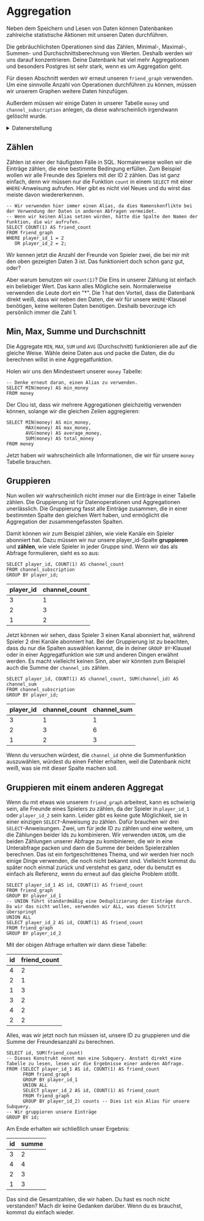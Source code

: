 # Aggregation

Neben dem Speichern und Lesen von Daten können Datenbanken zahlreiche statistische Aktionen mit unseren Daten durchführen.

Die gebräuchlichsten Operationen sind das Zählen, Minimal-, Maximal-, Summen- und Durchschnittsberechnung von Werten.
Deshalb werden wir uns darauf konzentrieren.
Deine Datenbank hat viel mehr Aggregationen und besonders Postgres ist sehr stark, wenn es um Aggregation geht.

Für diesen Abschnitt werden wir erneut unseren `friend_graph` verwenden.
Um eine sinnvolle Anzahl von Operationen durchführen zu können, müssen wir unserem Graphen weitere Daten hinzufügen.

Außerdem müssen wir einige Daten in unserer Tabelle `money` und `channel_subscription` anlegen, da diese wahrscheinlich irgendwann gelöscht wurde.


<Details>
<summary>Datenerstellung</summary>

<Details>
<summary>Postgres</summary>

```postgresql
INSERT INTO money (SELECT id, ROUND(RANDOM() * 10000) FROM player)
ON CONFLICT DO NOTHING;

INSERT INTO friend_graph
VALUES (1, 2),
       (1, 3),
       (1, 4),
       (4, 2),
       (4, 3),
       (4, 3)
ON CONFLICT DO NOTHING;

INSERT INTO channel_subscription
VALUES (1, 1),
       (1, 2),
       (2, 1),
       (2, 2),
       (2, 3),
       (3, 1)
ON CONFLICT DO NOTHING;
```

</details>


<Details>
<summary>SqLite</summary>

```sqlite
INSERT INTO money
SELECT id, RUND(RANDOM() * 10000)
FROM player
BEI KONFLIKT NICHTS TUN;

INSERT INTO friend_graph
VALUES (1, 2),
       (1, 3),
       (1, 4),
       (4, 2),
       (4, 3),
       (4, 3)
ON CONFLICT DO NOTHING;

INSERT INTO friend_graph
VALUES (1, 1),
       (1, 2),
       (2, 1),
       (2, 2),
       (2, 3),
       (3, 1)
ON CONFLICT DO NOTHING;
```

</details>



<Details>
<summary>MariaDB & MySQL</summary>

```mysql
INSERT IGNORE INTO money (SELECT id, ROUND(RAND() * 10000) FROM player);

INSERT IGNORE INTO friend_graph
VALUES (1, 2),
       (1, 3),
       (1, 4),
       (4, 2),
       (4, 3),
       (4, 3);

INSERT IGNORE INTO channel_subscription
VALUES (1, 1),
       (1, 2),
       (2, 1),
       (2, 2),
       (2, 3),
       (3, 1);
```

</details>


</details>

## Zählen

Zählen ist einer der häufigsten Fälle in SQL.
Normalerweise wollen wir die Einträge zählen, die eine bestimmte Bedingung erfüllen.
Zum Beispiel wollen wir alle Freunde des Spielers mit der ID 2 zählen.
Das ist ganz einfach, denn wir müssen nur die Funktion `count` in einem `SELECT` mit einer `WHERE`-Anweisung aufrufen.
Hier gibt es nicht viel Neues und du wirst das meiste davon wiedererkennen.

```postgresql
-- Wir verwenden hier immer einen Alias, da dies Namenskonflikte bei der Verwendung der Daten in anderen Abfragen vermeidet.
-- Wenn wir keinen Alias setzen würden, hätte die Spalte den Namen der Funktion, die wir aufrufen.
SELECT COUNT(1) AS friend_count
FROM friend_graph
WHERE player_id_1 = 2
   OR player_id_2 = 2;
```

Wir kennen jetzt die Anzahl der Freunde von Spieler zwei, die bei mir mit den oben gezeigten Daten 3 ist.
Das funktioniert doch schon ganz gut, oder?

Aber warum benutzen wir `count(1)`?
Die Eins in unserer Zählung ist einfach ein beliebiger Wert.
Das kann alles Mögliche sein.
Normalerweise verwenden die Leute dort ein "*".
Die 1 hat den Vorteil, dass die Datenbank direkt weiß, dass wir neben den Daten, die wir für unsere `WHERE`-Klausel benötigen, keine weiteren Daten benötigen.
Deshalb bevorzuge ich persönlich immer die Zahl 1.

## Min, Max, Summe und Durchschnitt

Die Aggregate `MIN`, `MAX`, `SUM` und `AVG` (Durchschnitt) funktionieren alle auf die gleiche Weise.
Wähle deine Daten aus und packe die Daten, die du berechnen willst in eine Aggregatfunktion.

Holen wir uns den Mindestwert unserer `money` Tabelle:

```postgresql
-- Denke erneut daran, einen Alias zu verwenden.
SELECT MIN(money) AS min_money
FROM money
```

Der Clou ist, dass wir mehrere Aggregationen gleichzeitig verwenden können, solange wir die gleichen Zeilen aggregieren:

```postgresql
SELECT MIN(money) AS min_money,
       MAX(money) AS max_money,
       AVG(money) AS average_money,
       SUM(money) AS total_money
FROM money
```

Jetzt haben wir wahrscheinlich alle Informationen, die wir für unsere `money` Tabelle brauchen.

## Gruppieren

Nun wollen wir wahrscheinlich nicht immer nur die Einträge in einer Tabelle zählen.
Die Gruppierung ist für Datenoperationen und Aggregationen unerlässlich.
Die Gruppierung fasst alle Einträge zusammen, die in einer bestimmten Spalte den gleichen Wert haben, und ermöglicht die Aggregation der zusammengefassten Spalten.

Damit können wir zum Beispiel zählen, wie viele Kanäle ein Spieler abonniert hat.
Dazu müssen wir nur unsere player_id-Spalte **gruppieren** und **zählen**, wie viele Spieler in jeder Gruppe sind.
Wenn wir das als Abfrage formulieren, sieht es so aus:

```postgresql
SELECT player_id, COUNT(1) AS channel_count
FROM channel_subscription
GROUP BY player_id;
```

| player_id | channel_count |
|:----------|:--------------|
| 3         | 1             |
| 2         | 3             |
| 1         | 2             |

Jetzt können wir sehen, dass Spieler 3 einen Kanal abonniert hat, während Spieler 2 drei Kanäle abonniert hat.
Bei der Gruppierung ist zu beachten, dass du nur die Spalten auswählen kannst, die in deiner `GROUP BY`-Klausel oder in einer Aggregatfunktion wie `SUM` und anderen Dingen erwähnt werden.
Es macht vielleicht keinen Sinn, aber wir könnten zum Beispiel auch die Summe der `channel_ids` zählen.

```postgresql
SELECT player_id, COUNT(1) AS channel_count, SUM(channel_id) AS channel_sum
FROM channel_subscription
GROUP BY player_id;
```

| player_id | channel_count | channel_sum |
|:----------|:--------------|:------------|
| 3         | 1             | 1           |
| 2         | 3             | 6           |
| 1         | 2             | 3           |

Wenn du versuchen würdest, die `channel_id` ohne die Summenfunktion auszuwählen, würdest du einen Fehler erhalten, weil die Datenbank nicht weiß, was sie mit dieser Spalte machen soll.

## Gruppieren mit einem anderen Aggregat

Wenn du mit etwas wie unserem `friend_graph` arbeitest, kann es schwierig sein, alle Freunde eines Spielers zu zählen, da der Spieler in `player_id_1` oder `player_id_2` sein kann.
Leider gibt es keine gute Möglichkeit, sie in einer einzigen `SELECT`-Anweisung zu zählen.
Dafür brauchen wir drei `SELECT`-Anweisungen.
Zwei, um für jede ID zu zählen und eine weitere, um die Zählungen beider Ids zu kombinieren.
Wir verwenden `UNION`, um die beiden Zählungen unserer Abfrage zu kombinieren, die wir in eine Unterabfrage packen und dann die Summe der beiden Spielerzahlen berechnen.
Das ist ein fortgeschrittenes Thema, und wir werden hier noch einige Dinge verwenden, die noch nicht bekannt sind.
Vielleicht kommst du später noch einmal zurück und verstehst es ganz, oder du benutzt es einfach als Referenz, wenn du erneut auf das gleiche Problem stößt.

```postgresql
SELECT player_id_1 AS id, COUNT(1) AS friend_count
FROM friend_graph
GROUP BY player_id_1
-- UNION führt standardmäßig eine Deduplizierung der Einträge durch. Da wir das nicht wollen, verwenden wir ALL, was diesen Schritt überspringt
UNION ALL
SELECT player_id_2 AS id, COUNT(1) AS friend_count
FROM friend_graph
GROUP BY player_id_2
```

Mit der obigen Abfrage erhalten wir dann diese Tabelle:

| id  | friend_count |
|:----|:-------------|
| 4   | 2            |
| 2   | 1            |
| 1   | 3            |
| 3   | 2            |
| 4   | 2            |
| 2   | 2            |

Alles, was wir jetzt noch tun müssen ist, unsere ID zu gruppieren und die Summe der Freundesanzahl zu berechnen.

```postgresql
SELECT id, SUM(friend_count)
-- Dieses Konstrukt nennt man eine Subquery. Anstatt direkt eine Tabelle zu lesen, lesen wir die Ergebnisse einer anderen Abfrage.
FROM (SELECT player_id_1 AS id, COUNT(1) AS friend_count
      FROM friend_graph
      GROUP BY player_id_1
      UNION ALL
      SELECT player_id_2 AS id, COUNT(1) AS friend_count
      FROM friend_graph
      GROUP BY player_id_2) counts -- Dies ist ein Alias für unsere Subquery.
-- Wir gruppieren unsere Einträge
GROUP BY id;
```

Am Ende erhalten wir schließlich unser Ergebnis:

| id  | summe |
|:----|:------|
| 3   | 2     |
| 4   | 4     |
| 2   | 3     |
| 1   | 3     |

Das sind die Gesamtzahlen, die wir haben.
Du hast es noch nicht verstanden?
Mach dir keine Gedanken darüber.
Wenn du es brauchst, kommst du einfach wieder.
